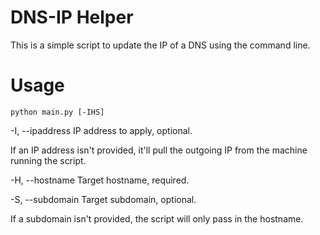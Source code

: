 # DNS-IP Helper

This is a simple script to update the IP of a DNS using the command line.

# Usage

`python main.py [-IHS]`

-I, --ipaddress
IP address to apply, optional.

If an IP address isn't provided, it'll pull the outgoing IP from the machine running the script.

-H, --hostname
Target hostname, required.

-S, --subdomain
Target subdomain, optional.

If a subdomain isn't provided, the script will only pass in the hostname.
